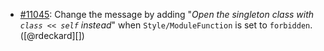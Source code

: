 * [#11045](https://github.com/rubocop/rubocop/pull/11045): Change the message by adding "*Open the singleton class with `class << self` instead*" when `Style/ModuleFunction` is set to `forbidden`. ([@rdeckard][])
